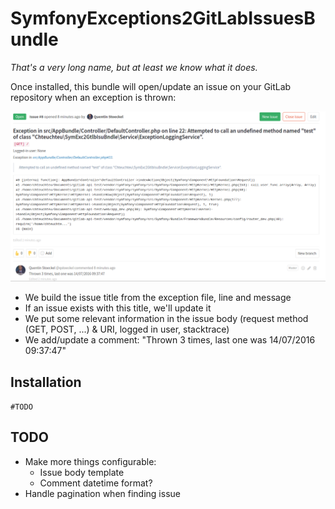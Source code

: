 # SymfonyExceptions2GitLabIssuesBundle
*That's a very long name, but at least we know what it does.*

Once installed, this bundle will open/update an issue on your GitLab repository
when an exception is thrown:

![SymfonyExceptions2GitLabIssuesBundle](screenshot.png)

- We build the issue title from the exception file, line and message
- If an issue exists with this title, we'll update it
- We put some relevant information in the issue body (request method (GET, POST, ...) & URI, logged in user, stacktrace)
- We add/update a comment: "Thrown 3 times, last one was 14/07/2016 09:37:47"

## Installation
`#TODO`

## TODO
- Make more things configurable:
   - Issue body template
   - Comment datetime format?
- Handle pagination when finding issue
